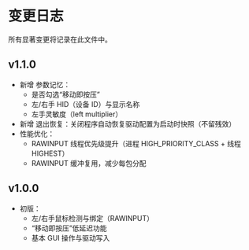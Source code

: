 # 变更日志

所有显著变更将记录在此文件中。

## v1.1.0
- 新增 参数记忆：
  - 是否勾选“移动即按压”
  - 左/右手 HID（设备 ID）与显示名称
  - 左手灵敏度（left multiplier）
- 新增 退出恢复：关闭程序自动恢复驱动配置为启动时快照（不留残效）
- 性能优化：
  - RAWINPUT 线程优先级提升（进程 HIGH_PRIORITY_CLASS + 线程 HIGHEST）
  - RAWINPUT 缓冲复用，减少每包分配

## v1.0.0
- 初版：
  - 左/右手鼠标检测与绑定（RAWINPUT）
  - “移动即按压”低延迟功能
  - 基本 GUI 操作与驱动写入

